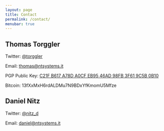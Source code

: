 ```yaml
---
layout: page
title: Contact
permalink: /contact/
menubar: true
---
```


## Thomas Torggler

Twitter: [@torggler](https://twitter.com/torggler)

Email: [thomas@ntsystems.it](mailto:thomas@ntsystems.it)

PGP Public Key: [C21F B617 A78D A0CF EB95 46AD 98FB 3F61 9C5B 0B10](https://keybase.io/tomt/key.asc)

Bitcoin: 13fXxMxH6rdALDMu7N9BDxYfKmomU5Mfze

## Daniel Nitz

Twitter: [@nitz_d](https://twitter.com/nitz_d)

Email: [daniel@ntsystems.it](mailto:daniel@ntsystems.it)
